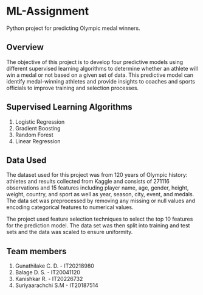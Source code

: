 # ML-Assignment
Python project for predicting Olympic medal winners.

## Overview
The objective of this project is to develop four predictive models using different supervised learning algorithms to determine whether an athlete will win a medal or not based on a given set of data. This predictive model can identify medal-winning athletes and provide insights to coaches and sports officials to improve training and selection processes.


## Supervised Learning Algorithms
01. Logistic Regression
02. Gradient Boosting
03. Random Forest
04. Linear Regression

## Data Used

The dataset used for this project was from 120 years of Olympic history: athletes and results collected from Kaggle and consists of 271116 observations and 15 features including player name, age, gender, height, weight, country, and sport as well as year, season, city, event, and medals. The data set was preprocessed by removing any missing or null values and encoding categorical features to numerical values.

The project used feature selection techniques to select the top 10 features for the prediction model. The
data set was then split into training and test sets and the data was scaled to ensure uniformity.

## Team members

01. Gunathilake C. D.  -  IT20218980
02. Balage D. S.       -  IT20041120
03. Kanishkar R.       -  IT20226732
04. Suriyaarachchi S.M -  IT20187514
